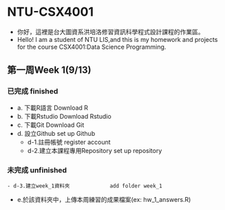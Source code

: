 # NTU-CSX4001
- 你好，這裡是台大圖資系洪培洛修習資訊科學程式設計課程的作業區。
- Hello! I am a student of NTU LIS,and this is my homework and projects for the course CSX4001:Data Science Programming.

## 第一周Week 1(9/13)
### 已完成 finished
- a. 下載R語言              Download R
- b. 下載Rstudio            Download Rstudio
- c. 下載Git                Download Git
- d. 設立Github             set up Github
	- d-1.註冊帳號                    register account
	- d-2.建立本課程專用Repository     set up repository
### 未完成 unfinished
	- d-3.建立week_1資料夾             add folder week_1
- e.於該資料夾中，上傳本周練習的成果檔案(ex: hw_1_answers.R)
